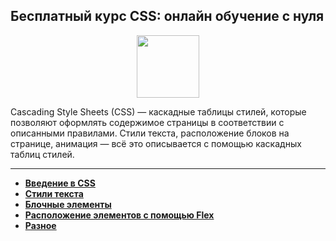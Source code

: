 ## Бесплатный курс CSS: онлайн обучение с нуля

<div id="header" align="center">
  <img src="https://upload.wikimedia.org/wikipedia/commons/thumb/6/62/CSS3_logo.svg/800px-CSS3_logo.svg.png" width="100"/>
</div>

Cascading Style Sheets (CSS) — каскадные таблицы стилей, которые позволяют оформлять содержимое страницы в соответствии с описанными правилами. Стили текста, расположение блоков на странице, анимация — всё это описывается с помощью каскадных таблиц стилей.

---

- [**Введение в CSS**](https://github.com/vypiemzalyubov/html-css-js/tree/main/HTML%20CSS/Code%20Basics/CSS%20Free%20Online%20Learning%20for%20Beginners/1.%20CSS%20basics)
- [**Стили текста**](https://github.com/vypiemzalyubov/html-css-js/tree/main/HTML%20CSS/Code%20Basics/CSS%20Free%20Online%20Learning%20for%20Beginners/2.%20Text%20styles)
- [**Блочные элементы**](https://github.com/vypiemzalyubov/html-css-js/tree/main/HTML%20CSS/Code%20Basics/CSS%20Free%20Online%20Learning%20for%20Beginners/3.%20Block%20Elements)
- [**Расположение элементов с помощью Flex**](https://github.com/vypiemzalyubov/html-css-js/tree/main/HTML%20CSS/Code%20Basics/CSS%20Free%20Online%20Learning%20for%20Beginners/4.%20Positioning%20elements%20with%20Flex)
- [**Разное**](https://github.com/vypiemzalyubov/html-css-js/tree/main/HTML%20CSS/Code%20Basics/CSS%20Free%20Online%20Learning%20for%20Beginners/5.%20Other)
